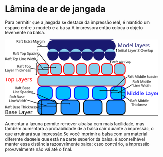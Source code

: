 Lâmina de ar de jangada
====
Para permitir que a jangada se destace da impressão real, é mantido um espaço entre o modelo e a balsa.A impressora então coloca o objeto levemente na balsa.

![Dimensões da jangada](../images/raft_dimensions.svg)

Aumentar a lacuna permite remover a balsa com mais facilidade, mas também aumentará a probabilidade de a balsa cair durante a impressão, o que arruinará sua impressão.Se você imprimir a balsa com um material diferente daquele que está na parte superior da balsa, é aconselhável manter essa distância razoavelmente baixa; caso contrário, a impressão provavelmente não vai até o final.